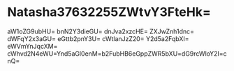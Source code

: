 # Natasha37632255ZWtvY3FteHk=
aW1oZG9ubHU=
bnN2Y3dieGU=
dnJva2xzcHE=
ZXJwZnh1dnc=
dWFqY2x3aGU=
eGttb2pnY3U=
cWtlanJzZ20=
Y2d5a2FqbXI=
eWVmYnJqcXM=
cWhvd2N4eWU=Ynd5aGl0enM=b2FubHB6eGppZWR5bXU=dG9rcWloY2I=cnQ=
